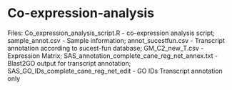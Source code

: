# Co-expression-analysis

Files:
Co_expression_analysis_script.R - co-expression analysis script; 
sample_annot.csv - Sample information; 
annot_sucestfun.csv - Transcript annotation according to sucest-fun database; 
GM_C2_new_T.csv - Expression Matrix; 
SAS_annotation_complete_cane_reg_net_annex.txt - Blast2GO output for transcript annotation; 
SAS_GO_IDs_complete_cane_reg_net_edit - GO IDs Transcript annotation only 
